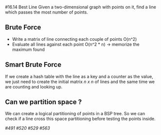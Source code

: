 #16.14 Best Line
Given a two-dimensional graph with points on it, find a line which passes the most number of points.


## Brute Force
- Write a matrix of line connecting each couple of points O(n^2)
- Evaluate all lines against each point O(n^2 * n) -> memorize the maximum found

## Smart Brute Force
If we create a hash table with the line as a key and a counter as the value, we just need to create the initial matrix _n x n_ of lines and the same time we are counting and looking up.

## Can we partition space ?
We can create a logical partitioning of points in a BSP tree. So we can check if a line cross this space partitioning before testing the points inside.

_#491_
_#520_
_#529_
_#563_


